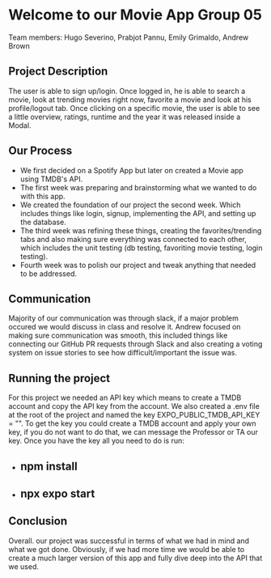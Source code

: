 # Welcome to our Movie App Group 05

Team members: Hugo Severino, Prabjot Pannu, Emily Grimaldo, Andrew Brown

## Project Description
The user is able to sign up/login. Once logged in, he is able to search a movie, look at trending movies right now, favorite a movie and look at his profile/logout tab. Once clicking on a specific movie, the user is able to see a little overview, ratings, runtime and the year it was released inside a Modal.

## Our Process
- We first decided on a Spotify App but later on created a Movie app using TMDB's API. 
- The first week was preparing and brainstorming what we wanted to do with this app. 
- We created the foundation of our project the second week. Which includes things like login, signup, implementing the API, and setting up the database. 
- The third week was refining these things, creating the favorites/trending tabs and also making sure everything was connected to each other, which includes the unit testing (db testing, favoriting movie testing, login testing). 
- Fourth week was to polish our project and tweak anything that needed to be addressed.

## Communication
Majority of our communication was through slack, if a major problem occured we would discuss in class and resolve it. Andrew focused on making sure communication was smooth, this included things like connecting our GitHub PR requests through Slack and also creating a voting system on issue stories to see how difficult/important the issue was. 

## Running the project
For this project we needed an API key which means to create a TMDB account and copy the API key from the account. We also created a .env file at the root of the project and named the key EXPO_PUBLIC_TMDB_API_KEY = "". To get the key you could create a TMDB account and apply your own key, if you do not want to do that, we can message the Professor or TA our key. Once you have the key all you need to do is run:

- ## npm install
- ## npx expo start

## Conclusion
Overall. our project was successful in terms of what we had in mind and what we got done. Obviously, if we had more time we would be able to create a much larger version of this app and fully dive deep into the API that we used. 